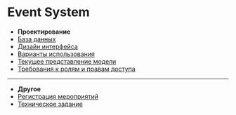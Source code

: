 # Event System
- **Проектирование**
- [База данных](https://drawsql.app/teams/sad-smiley/diagrams/event-system)
 - [Дизайн интерфейса](https://www.figma.com/file/r9UnpFWjCbcvZuvUCGBwv7/Event-System?node-id=1%3A7194&t=MkLyh8JO1lrNDYBO-1)
 - [Варианты использования](https://github.com/RUGameLink/projectQ/tree/main/md/Проектирование/Варианты%20использования%20v2)
 - [Текущее представление модели](https://github.com/RUGameLink/projectQ/tree/main/md/Проектирование/Текущее%20представление%20модели)
 - [Требования к ролям и правам доступа](https://github.com/RUGameLink/projectQ/tree/main/md/Проектирование/Требования%20к%20ролям%20и%20правам%20доступа)
---
- **Другое**
 - [Регистрация мероприятий](https://github.com/RUGameLink/projectQ/blob/main/md/Регистрация%20на%20мероприятия/Регистация%20на%20МП%20v2.md)
 - [Техническое задание](https://github.com/RUGameLink/projectQ/blob/main/md/ТЗ.md)
